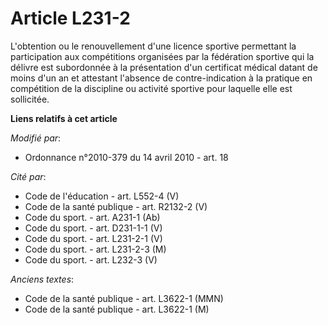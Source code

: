# Article L231-2

L'obtention ou le renouvellement d'une licence sportive permettant la participation aux compétitions organisées par la
fédération sportive qui la délivre est subordonnée à la présentation d'un certificat médical datant de moins d'un an et
attestant l'absence de contre-indication à la pratique en compétition de la discipline ou activité sportive pour laquelle
elle est sollicitée.

**Liens relatifs à cet article**

_Modifié par_:

  - Ordonnance n°2010-379 du 14 avril 2010 - art. 18

_Cité par_:

  - Code de l'éducation - art. L552-4 (V)
  - Code de la santé publique - art. R2132-2 (V)
  - Code du sport. - art. A231-1 (Ab)
  - Code du sport. - art. D231-1-1 (V)
  - Code du sport. - art. L231-2-1 (V)
  - Code du sport. - art. L231-2-3 (M)
  - Code du sport. - art. L232-3 (V)

_Anciens textes_:

  - Code de la santé publique - art. L3622-1 (MMN)
  - Code de la santé publique - art. L3622-1 (M)
